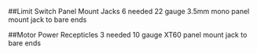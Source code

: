 

##Limit Switch Panel Mount Jacks
6 needed
22 gauge
3.5mm mono panel mount jack to bare ends

##Motor Power Recepticles
3 needed
10 gauge
XT60 panel mount jack to bare ends


